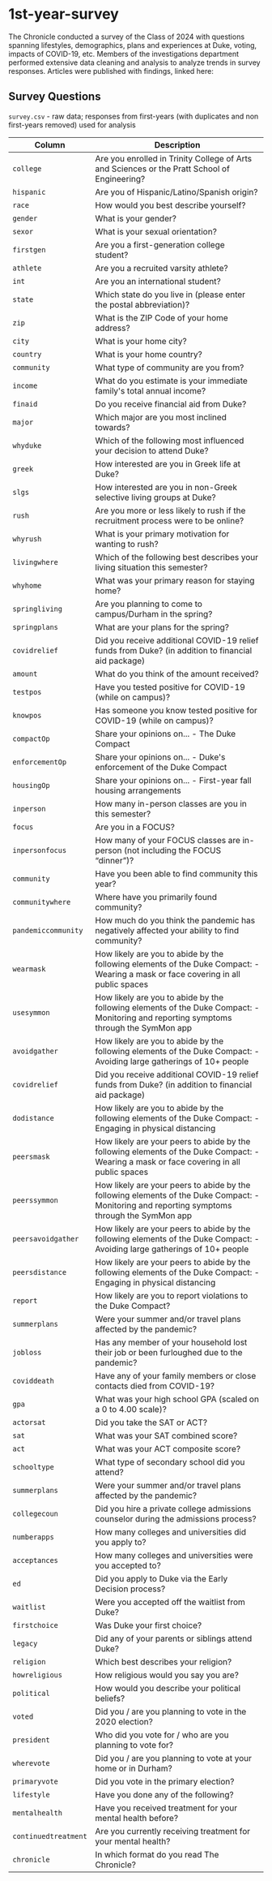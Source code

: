 # 1st-year-survey

The Chronicle conducted a survey of the Class of 2024 with questions spanning lifestyles, demographics, plans and experiences at Duke, voting, impacts of COVID-19, etc. Members of the investigations department performed extensive data cleaning and analysis to analyze trends in survey responses. Articles were published with findings, linked here:


## Survey Questions

`survey.csv` - raw data; responses from first-years (with duplicates and non first-years removed) used for analysis

Column | Description
---------|-------------
`college` | Are you enrolled in Trinity College of Arts and Sciences or the Pratt School of Engineering?
`hispanic` | Are you of Hispanic/Latino/Spanish origin?
`race` | How would you best describe yourself?
`gender` | What is your gender?
`sexor` | What is your sexual orientation?
`firstgen` | Are you a first-generation college student?
`athlete` | Are you a recruited varsity athlete?
`int` | Are you an international student?
`state` | Which state do you live in (please enter the postal abbreviation)?
`zip` | What is the ZIP Code of your home address?
`city` | What is your home city?
`country` | What is your home country?
`community` | What type of community are you from?
`income` | What do you estimate is your immediate family's total annual income?
`finaid` | Do you receive financial aid from Duke?
`major` | Which major are you most inclined towards?
`whyduke` | Which of the following most influenced your decision to attend Duke?
`greek` | How interested are you in Greek life at Duke?
`slgs` | How interested are you in non-Greek selective living groups at Duke?
`rush` | Are you more or less likely to rush if the recruitment process were to be online?
`whyrush` | What is your primary motivation for wanting to rush?
`livingwhere` | Which of the following best describes your living situation this semester?
`whyhome` | What was your primary reason for staying home?
`springliving` | Are you planning to come to campus/Durham in the spring?
`springplans` | What are your plans for the spring?
`covidrelief` | Did you receive additional COVID-19 relief funds from Duke? (in addition to financial aid package)
`amount` | What do you think of the amount received?
`testpos` | Have you tested positive for COVID-19 (while on campus)?
`knowpos` | Has someone you know tested positive for COVID-19 (while on campus)?
`compactOp` | Share your opinions on... - The Duke Compact
`enforcementOp` | Share your opinions on... - Duke's enforcement of the Duke Compact
`housingOp` | Share your opinions on... - First-year fall housing arrangements
`inperson` | How many in-person classes are you in this semester?
`focus` | Are you in a FOCUS?
`inpersonfocus` | How many of your FOCUS classes are in-person (not including the FOCUS “dinner”)?
`community` | Have you been able to find community this year?
`communitywhere` | Where have you primarily found community?
`pandemiccommunity` | How much do you think the pandemic has negatively affected your ability to find community?
`wearmask` | How likely are you to abide by the following elements of the Duke Compact: - Wearing a mask or face covering in all public spaces
`usesymmon` | How likely are you to abide by the following elements of the Duke Compact: - Monitoring and reporting symptoms through the SymMon app
`avoidgather` | How likely are you to abide by the following elements of the Duke Compact: - Avoiding large gatherings of 10+ people
`covidrelief` | Did you receive additional COVID-19 relief funds from Duke? (in addition to financial aid package)
`dodistance` | How likely are you to abide by the following elements of the Duke Compact: - Engaging in physical distancing
`peersmask` | How likely are your peers to abide by the following elements of the Duke Compact: - Wearing a mask or face covering in all public spaces
`peerssymmon` | How likely are your peers to abide by the following elements of the Duke Compact: - Monitoring and reporting symptoms through the SymMon app
`peersavoidgather` | How likely are your peers to abide by the following elements of the Duke Compact: - Avoiding large gatherings of 10+ people
`peersdistance` | How likely are your peers to abide by the following elements of the Duke Compact: - Engaging in physical distancing
`report` | How likely are you to report violations to the Duke Compact?
`summerplans` | Were your summer and/or travel plans affected by the pandemic?
`jobloss` | Has any member of your household lost their job or been furloughed due to the pandemic?
`coviddeath` | Have any of your family members or close contacts died from COVID-19?
`gpa` | What was your high school GPA (scaled on a 0 to 4.00 scale)?
`actorsat` | Did you take the SAT or ACT?
`sat` | What was your SAT combined score?
`act` | What was your ACT composite score?
`schooltype` | What type of secondary school did you attend?
`summerplans` | Were your summer and/or travel plans affected by the pandemic?
`collegecoun` | Did you hire a private college admissions counselor during the admissions process?
`numberapps` | How many colleges and universities did you apply to?
`acceptances` | How many colleges and universities were you accepted to?
`ed` | Did you apply to Duke via the Early Decision process?
`waitlist` | Were you accepted off the waitlist from Duke?
`firstchoice` | Was Duke your first choice?
`legacy` | Did any of your parents or siblings attend Duke?
`religion` | Which best describes your religion?
`howreligious` | How religious would you say you are?
`political` | How would you describe your political beliefs?
`voted` | Did you / are you planning to vote in the 2020 election?
`president` | Who did you vote for / who are you planning to vote for?
`wherevote` | Did you / are you planning to vote at your home or in Durham?
`primaryvote` | Did you vote in the primary election?
`lifestyle` | Have you done any of the following?
`mentalhealth` | Have you received treatment for your mental health before?
`continuedtreatment` | Are you currently receiving treatment for your mental health?
`chronicle` | In which format do you read The Chronicle?
